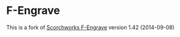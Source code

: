 # F-Engrave

This is a fork of [Scorchworks F-Engrave](www.scorchworks.com/Fengrave/fengrave.html) version 1.42 (2014-09-08)


